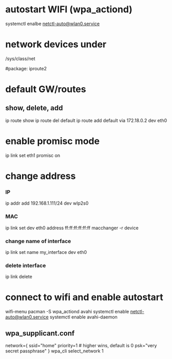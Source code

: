 # autostart WIFI (wpa_actiond)
systemctl enalbe netctl-auto@wlan0.service

# network devices under
/sys/class/net

#package: iproute2 

# default GW/routes
## show, delete, add
ip route show
ip route del default
ip route add default via 172.18.0.2 dev eth0

# enable promisc mode
ip link set eth1 promisc on

# change address
### IP
ip addr add 192.168.1.111/24 dev wlp2s0
### MAC
ip link set dev eth0 address ff:ff:ff:ff:ff:ff
macchanger -r device

### change name of interface
ip link set name my_interface dev eth0

### delete interface
ip link delete

# connect to wifi and enable autostart
wifi-menu
pacman -S wpa_actiond avahi
systemctl enable netctl-auto@wlan0.service
systemctl enable avahi-daemon

## wpa_supplicant.conf
network={
               ssid="home"
               priority=1 # higher wins, default is 0
               psk="very secret passphrase"
          }
wpa_cli select_network 1
